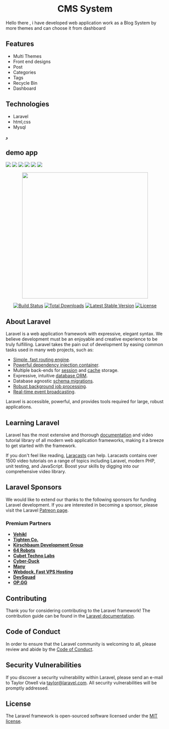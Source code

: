 <h1 align="center">CMS System</h1>
<p>Hello there , i have developed web application work as a Blog System by more themes and can choose it from dashboard</p>

<h2>Features</h2>
<ul>
    <li>Multi Themes</li>
    <li>Front end designs</li>
    <li>Post</li>
    <li>Categories</li>
    <li>Tags</li>
    <li>Recycle Bin</li>
    <li>Dashboard</li>
</ul>

<h2>Technologies</h2>
<ul>
    <li>Laravel</li>
    <li>html,css</li>
    <li>Mysql</li>
</ul>

و
<h2>demo app</h2> 
<img src="https://github.com/ahmedgamal1254/CMS_System/blob/6decde8946a71d0e7bcd2b3e319a56da84624c3f/1.jpg" />
<img src="https://github.com/ahmedgamal1254/CMS_System/blob/6decde8946a71d0e7bcd2b3e319a56da84624c3f/2.jpg" />
<img src="https://github.com/ahmedgamal1254/CMS_System/blob/6decde8946a71d0e7bcd2b3e319a56da84624c3f/3.jpg" />
<img src="https://github.com/ahmedgamal1254/CMS_System/blob/6decde8946a71d0e7bcd2b3e319a56da84624c3f/4.jpg" />
<img src="https://github.com/ahmedgamal1254/CMS_System/blob/6decde8946a71d0e7bcd2b3e319a56da84624c3f/5.jpg" />
<img src="https://github.com/ahmedgamal1254/CMS_System/blob/6decde8946a71d0e7bcd2b3e319a56da84624c3f/6.jpg" />


<p align="center"><a href="https://laravel.com" target="_blank"><img src="https://raw.githubusercontent.com/laravel/art/master/logo-lockup/5%20SVG/2%20CMYK/1%20Full%20Color/laravel-logolockup-cmyk-red.svg" width="400"></a></p>

<p align="center">
<a href="https://travis-ci.org/laravel/framework"><img src="https://travis-ci.org/laravel/framework.svg" alt="Build Status"></a>
<a href="https://packagist.org/packages/laravel/framework"><img src="https://poser.pugx.org/laravel/framework/d/total.svg" alt="Total Downloads"></a>
<a href="https://packagist.org/packages/laravel/framework"><img src="https://poser.pugx.org/laravel/framework/v/stable.svg" alt="Latest Stable Version"></a>
<a href="https://packagist.org/packages/laravel/framework"><img src="https://poser.pugx.org/laravel/framework/license.svg" alt="License"></a>
</p>

## About Laravel

Laravel is a web application framework with expressive, elegant syntax. We believe development must be an enjoyable and creative experience to be truly fulfilling. Laravel takes the pain out of development by easing common tasks used in many web projects, such as:

- [Simple, fast routing engine](https://laravel.com/docs/routing).
- [Powerful dependency injection container](https://laravel.com/docs/container).
- Multiple back-ends for [session](https://laravel.com/docs/session) and [cache](https://laravel.com/docs/cache) storage.
- Expressive, intuitive [database ORM](https://laravel.com/docs/eloquent).
- Database agnostic [schema migrations](https://laravel.com/docs/migrations).
- [Robust background job processing](https://laravel.com/docs/queues).
- [Real-time event broadcasting](https://laravel.com/docs/broadcasting).

Laravel is accessible, powerful, and provides tools required for large, robust applications.

## Learning Laravel

Laravel has the most extensive and thorough [documentation](https://laravel.com/docs) and video tutorial library of all modern web application frameworks, making it a breeze to get started with the framework.

If you don't feel like reading, [Laracasts](https://laracasts.com) can help. Laracasts contains over 1500 video tutorials on a range of topics including Laravel, modern PHP, unit testing, and JavaScript. Boost your skills by digging into our comprehensive video library.

## Laravel Sponsors

We would like to extend our thanks to the following sponsors for funding Laravel development. If you are interested in becoming a sponsor, please visit the Laravel [Patreon page](https://patreon.com/taylorotwell).

### Premium Partners

- **[Vehikl](https://vehikl.com/)**
- **[Tighten Co.](https://tighten.co)**
- **[Kirschbaum Development Group](https://kirschbaumdevelopment.com)**
- **[64 Robots](https://64robots.com)**
- **[Cubet Techno Labs](https://cubettech.com)**
- **[Cyber-Duck](https://cyber-duck.co.uk)**
- **[Many](https://www.many.co.uk)**
- **[Webdock, Fast VPS Hosting](https://www.webdock.io/en)**
- **[DevSquad](https://devsquad.com)**
- **[OP.GG](https://op.gg)**

## Contributing

Thank you for considering contributing to the Laravel framework! The contribution guide can be found in the [Laravel documentation](https://laravel.com/docs/contributions).

## Code of Conduct

In order to ensure that the Laravel community is welcoming to all, please review and abide by the [Code of Conduct](https://laravel.com/docs/contributions#code-of-conduct).

## Security Vulnerabilities

If you discover a security vulnerability within Laravel, please send an e-mail to Taylor Otwell via [taylor@laravel.com](mailto:taylor@laravel.com). All security vulnerabilities will be promptly addressed.

## License

The Laravel framework is open-sourced software licensed under the [MIT license](https://opensource.org/licenses/MIT).

